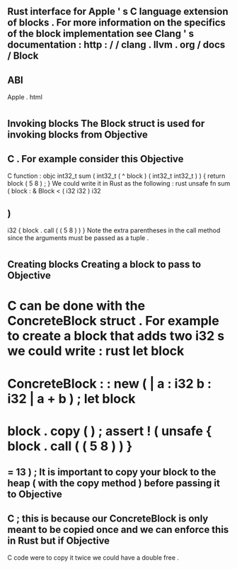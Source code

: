 Rust
interface
for
Apple
'
s
C
language
extension
of
blocks
.
For
more
information
on
the
specifics
of
the
block
implementation
see
Clang
'
s
documentation
:
http
:
/
/
clang
.
llvm
.
org
/
docs
/
Block
-
ABI
-
Apple
.
html
#
#
Invoking
blocks
The
Block
struct
is
used
for
invoking
blocks
from
Objective
-
C
.
For
example
consider
this
Objective
-
C
function
:
objc
int32_t
sum
(
int32_t
(
^
block
)
(
int32_t
int32_t
)
)
{
return
block
(
5
8
)
;
}
We
could
write
it
in
Rust
as
the
following
:
rust
unsafe
fn
sum
(
block
:
&
Block
<
(
i32
i32
)
i32
>
)
-
>
i32
{
block
.
call
(
(
5
8
)
)
}
Note
the
extra
parentheses
in
the
call
method
since
the
arguments
must
be
passed
as
a
tuple
.
#
#
Creating
blocks
Creating
a
block
to
pass
to
Objective
-
C
can
be
done
with
the
ConcreteBlock
struct
.
For
example
to
create
a
block
that
adds
two
i32
s
we
could
write
:
rust
let
block
=
ConcreteBlock
:
:
new
(
|
a
:
i32
b
:
i32
|
a
+
b
)
;
let
block
=
block
.
copy
(
)
;
assert
!
(
unsafe
{
block
.
call
(
(
5
8
)
)
}
=
=
13
)
;
It
is
important
to
copy
your
block
to
the
heap
(
with
the
copy
method
)
before
passing
it
to
Objective
-
C
;
this
is
because
our
ConcreteBlock
is
only
meant
to
be
copied
once
and
we
can
enforce
this
in
Rust
but
if
Objective
-
C
code
were
to
copy
it
twice
we
could
have
a
double
free
.

